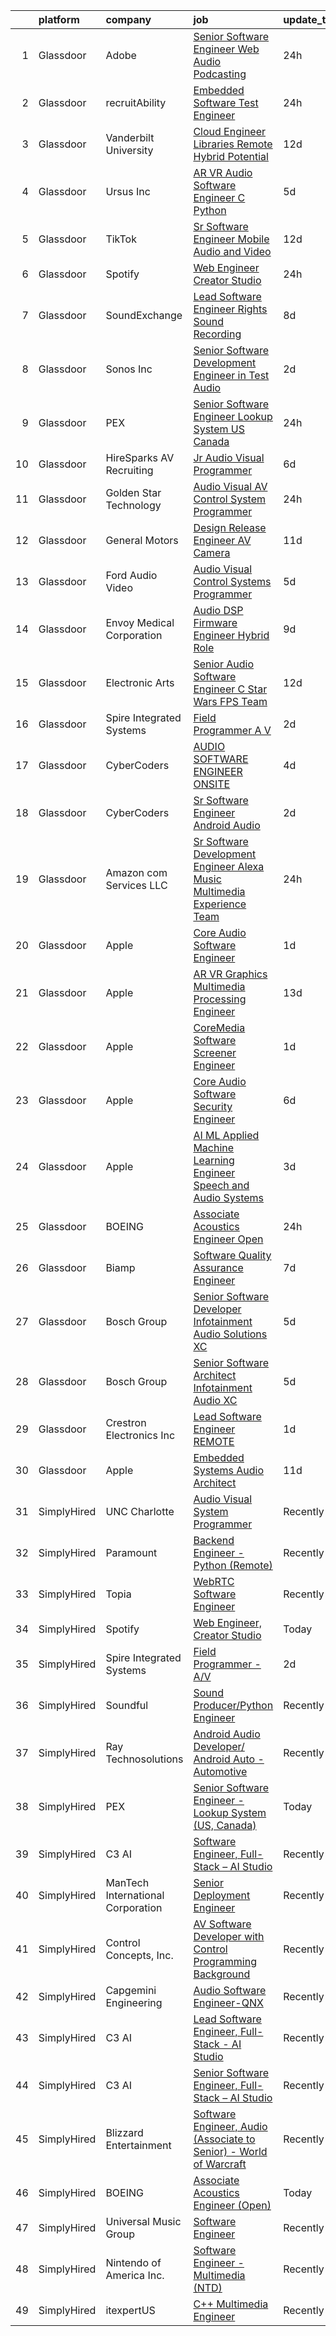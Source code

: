 

|    | platform    | company                           | job                                                                                                                                                                                                                                                                                                                                                                                                                                                                                                                                                                                                                                                                                                                                                                                                                                                                                                                                                                                                                                                                                                                                                                                                                                                                                                                                                                                                                                                                                               | update_time   | location            |
|---:|:------------|:----------------------------------|:--------------------------------------------------------------------------------------------------------------------------------------------------------------------------------------------------------------------------------------------------------------------------------------------------------------------------------------------------------------------------------------------------------------------------------------------------------------------------------------------------------------------------------------------------------------------------------------------------------------------------------------------------------------------------------------------------------------------------------------------------------------------------------------------------------------------------------------------------------------------------------------------------------------------------------------------------------------------------------------------------------------------------------------------------------------------------------------------------------------------------------------------------------------------------------------------------------------------------------------------------------------------------------------------------------------------------------------------------------------------------------------------------------------------------------------------------------------------------------------------------|:--------------|:--------------------|
|  1 | Glassdoor   | Adobe                             | [Senior Software Engineer  Web   Audio   Podcasting ](https://www.glassdoor.com/partner/jobListing.htm?pos=118&ao=1136043&s=58&guid=00000181fb7bbfc283d8e52520cc1aa7&src=GD_JOB_AD&t=SR&vt=w&cs=1_d5af0756&cb=1657781600770&jobListingId=1008002518254&jrtk=3-0-1g7tnng64khra801-1g7tnng6ki15m800-64add86b6b132821-)                                                                                                                                                                                                                                                                                                                                                                                                                                                                                                                                                                                                                                                                                                                                                                                                                                                                                                                                                                                                                                                                                                                                                                              | 24h           | New York, NY        |
|  2 | Glassdoor   | recruitAbility                    | [Embedded Software Test Engineer](https://www.glassdoor.com/partner/jobListing.htm?pos=110&ao=1110586&s=58&guid=00000181fb7bbfc283d8e52520cc1aa7&src=GD_JOB_AD&t=SR&vt=w&ea=1&cs=1_407f436f&cb=1657781600768&jobListingId=1008003116419&cpc=0FE1F5EA2BC84A01&jrtk=3-0-1g7tnng64khra801-1g7tnng6ki15m800-14ee1085f0ddd77c--6NYlbfkN0CGG9KWCDlpnNsyBDyIiP_Q0811kl3MMa1wmNp0I1WtkTaTZU1gJWaiKEGe9oYuZ3DHn8XTUqrU6PjClY0KvtMUqA80y_WMLTe7ZnanjtNK0bEw3SGtCO1O1LCWK6c0wNjzUvOERm-5kJe6aoNMpkHGPvLMIIz7_rd0O-OMhoitjeJxwIV1ii1KXQqgfAn9YMMzM-A8JNfNbXdNAwW59u8lPpT4UYxP6jy9qtW2hTmfAcO9Kl1iYgQ5HXUnm_LnzsPh3TyEK2ZHBuWUs-aLyUaM1XOZN_2U7dgMhrk8jiObVL9OByOMg83vJy9fjUE8AL_YUDzUh4oVPzIGloQ68qG61vM_h6vghlkGpWTsIax9FeeQhQH-FBl5Gy4Bjh6t2ALsF6QjhWIlHhl2G1tSFu4YBbwUP0IkPG5zKcH4fR2zDQWQsBdZ6D6XLAhCWwzxoScBpb4Jm-srB88GGc6frfwwTuvuP6JWVK3HX1CP9pNzHJBAUMwFnPX6pwA4U3lC7mwY6U1_QafHruomw2uBTELW)                                                                                                                                                                                                                                                                                                                                                                                                                                                                                                                                                                                                        | 24h           | Anaheim, CA         |
|  3 | Glassdoor   | Vanderbilt University             | [Cloud Engineer  Libraries  Remote Hybrid Potential ](https://www.glassdoor.com/partner/jobListing.htm?pos=127&ao=1136043&s=58&guid=00000181fb7bbfc283d8e52520cc1aa7&src=GD_JOB_AD&t=SR&vt=w&cs=1_bd90b68c&cb=1657781600771&jobListingId=1007977526688&jrtk=3-0-1g7tnng64khra801-1g7tnng6ki15m800-c3977357fc7c0025-)                                                                                                                                                                                                                                                                                                                                                                                                                                                                                                                                                                                                                                                                                                                                                                                                                                                                                                                                                                                                                                                                                                                                                                              | 12d           | Nashville, TN       |
|  4 | Glassdoor   | Ursus  Inc                        | [AR VR Audio Software Engineer   C   Python](https://www.glassdoor.com/partner/jobListing.htm?pos=109&ao=1110586&s=58&guid=00000181fb7bbfc283d8e52520cc1aa7&src=GD_JOB_AD&t=SR&vt=w&ea=1&cs=1_0020b223&cb=1657781600768&jobListingId=1007993377891&cpc=59DEFF8D475298C3&jrtk=3-0-1g7tnng64khra801-1g7tnng6ki15m800-aa3ce2fb02d8ce81--6NYlbfkN0CT8vBT9H5mqECx2dfLV_FONLPDKpIRssxVwtj05Tmm4rA5I0VNOPdM1oYsK66ov5oIrm6uNt0XDvpl2KYEwQICSaD5MLEKBZUJ16SpRSONk4KxDzLgWuNHc-mKZGUkO1IWuKva4frPteSuou09hRerYEP3Zpi81Lc8E9fKSHP7VIDxORxefithbZH9PCMwkDukGkVZREcWMM9hVPJ9fODmdt4RfzPiA7lnwPGjRh2I_k9VvPcZ9j8QIULubvdA6fo_5Nl_hcuOiz1TaPpLI9OQl0YoX_Ue4t-U8z3hCVWY2NboO7bSiJ273qSPoPBwZUJmjPPUGWEHR0nT0T575uWdTPPA7ZjrbbSxGbqVGjyCk1UhyvZhBi-l_V56YZSPh1fZG45zXJbY7DgqN2M7wRciRJWpi53Ck_8btodY9ZcvlXGH7Q_OCQQBwJhZBfpPhnSXGF9VLTinmqh36fa3vohhcIbOlHJ1HtC364nfLuUwnkwiAJpcnTq0kHlcYDEd-6zdHes11QodTX46n6M6F1d-lAQU3HkyDBR_HyGiAfyXUA5SgxojC0PFgOPDsNFuRp2E-8wUBvAz4zJ2W0_nJ_dUk1NmeUqv65ZD01Ybj5J61u6x4E2841t1fSkyN5vTG1UNI0an8Q8XksqgmAsxGKZL17ucTpKZILy-Jz9OONGtJgYQ_wQRQbE2AkVIKpVY1Xhple2SsUVg7-BeWA_VYWnd_ko6BMtdDuMF75WybEa_Ewec52DjKfS9M9YFH6XB9Ntw8EwSR7984At3zy9T1sPYJsdwKNf1r-P4M0ovM9z-TRivDzkGKhXgcK8XYjThK0-zUaVe70Fll0Y2_wdQ1VJhPBdFsn_SsDMrgnGiUxN4ykUXAtoy8gaD9YcnLAFpHarRvu3vFwJTesnijyRts0u4jMA7xzxZG8MNCyG4ZexLjM93CNDOsf-SgkhvBUu9xunotY4TH5Byi55XWE7uV4JdN_5RepZs5tPkNEQmNyGRrqUlx9eQH1lrJzR-_6lvUVY%3D)                                                                               | 5d            | Redmond, WA         |
|  5 | Glassdoor   | TikTok                            | [Sr  Software Engineer  Mobile Audio and Video](https://www.glassdoor.com/partner/jobListing.htm?pos=128&ao=1136043&s=58&guid=00000181fb7bbfc283d8e52520cc1aa7&src=GD_JOB_AD&t=SR&vt=w&cs=1_cac55eb9&cb=1657781600771&jobListingId=1007977692020&jrtk=3-0-1g7tnng64khra801-1g7tnng6ki15m800-fb4d70513ed015d7-)                                                                                                                                                                                                                                                                                                                                                                                                                                                                                                                                                                                                                                                                                                                                                                                                                                                                                                                                                                                                                                                                                                                                                                                    | 12d           | Seattle, WA         |
|  6 | Glassdoor   | Spotify                           | [Web Engineer  Creator Studio](https://www.glassdoor.com/partner/jobListing.htm?pos=114&ao=1136043&s=58&guid=00000181fb7bbfc283d8e52520cc1aa7&src=GD_JOB_AD&t=SR&vt=w&cs=1_cc816509&cb=1657781600769&jobListingId=1008002987074&jrtk=3-0-1g7tnng64khra801-1g7tnng6ki15m800-6cffd5f5bc12eadf-)                                                                                                                                                                                                                                                                                                                                                                                                                                                                                                                                                                                                                                                                                                                                                                                                                                                                                                                                                                                                                                                                                                                                                                                                     | 24h           | New York, NY        |
|  7 | Glassdoor   | SoundExchange                     | [Lead Software Engineer  Rights Sound Recording ](https://www.glassdoor.com/partner/jobListing.htm?pos=123&ao=1136043&s=58&guid=00000181fb7bbfc283d8e52520cc1aa7&src=GD_JOB_AD&t=SR&vt=w&ea=1&cs=1_1fb5f7a7&cb=1657781600771&jobListingId=1007985084763&jrtk=3-0-1g7tnng64khra801-1g7tnng6ki15m800-7962e222d9be0501-)                                                                                                                                                                                                                                                                                                                                                                                                                                                                                                                                                                                                                                                                                                                                                                                                                                                                                                                                                                                                                                                                                                                                                                             | 8d            | Remote              |
|  8 | Glassdoor   | Sonos  Inc                        | [Senior Software Development Engineer in Test  Audio](https://www.glassdoor.com/partner/jobListing.htm?pos=129&ao=1136043&s=58&guid=00000181fb7bbfc283d8e52520cc1aa7&src=GD_JOB_AD&t=SR&vt=w&cs=1_defa2624&cb=1657781600771&jobListingId=1007998832395&jrtk=3-0-1g7tnng64khra801-1g7tnng6ki15m800-caf06fc64295be09-)                                                                                                                                                                                                                                                                                                                                                                                                                                                                                                                                                                                                                                                                                                                                                                                                                                                                                                                                                                                                                                                                                                                                                                              | 2d            | Boston, MA          |
|  9 | Glassdoor   | PEX                               | [Senior Software Engineer   Lookup System  US  Canada ](https://www.glassdoor.com/partner/jobListing.htm?pos=116&ao=1136043&s=58&guid=00000181fb7bbfc283d8e52520cc1aa7&src=GD_JOB_AD&t=SR&vt=w&cs=1_25962d43&cb=1657781600770&jobListingId=1008002579764&jrtk=3-0-1g7tnng64khra801-1g7tnng6ki15m800-c509ac628109f22c-)                                                                                                                                                                                                                                                                                                                                                                                                                                                                                                                                                                                                                                                                                                                                                                                                                                                                                                                                                                                                                                                                                                                                                                            | 24h           | Remote              |
| 10 | Glassdoor   | HireSparks AV Recruiting          | [Jr  Audio Visual Programmer](https://www.glassdoor.com/partner/jobListing.htm?pos=108&ao=1110586&s=58&guid=00000181fb7bbfc283d8e52520cc1aa7&src=GD_JOB_AD&t=SR&vt=w&ea=1&cs=1_f4b95288&cb=1657781600768&jobListingId=1007990589401&cpc=6BF42D0955AE9A34&jrtk=3-0-1g7tnng64khra801-1g7tnng6ki15m800-3645d3de07ee691e--6NYlbfkN0CgISsLKYw0qJRFWluNVVgIYeD3xM8qesrjCvAKwjwwKRSQqxAUlElEhVVO1a0J4Unh9MYd1JqPkQC11VzVzI6yg52sATyjgpvMUk0BUitp0u6dvzaBntZv5uGPwrmlY2rICOfOV3e1M7oxBnFa0aB2XTgOd7Gr7MyaAELUGl7tizV7Ga54Kq26hB4Sqs75kd92y1xzff3WRy3Lz2AsCQ1AbUbMSPykS1fEpZLyxqj_s_LsHiLoHOpLYvR-w3I0Y35vU0AYU-CmmuOro3M06LxbsUyLr3yTXQc3Bgbp7wrIp07s81wFaWvQAFg5jUd_pLGwrUjdNptkWU33aKAWIEJqSLdeJ6tMAajgLNLzWeLBUtgJy6CQThOQJORKZpWhnnPKJYYu2Xpgq-MPnndpBMYVmi6u4JtjNpw2TMw1TJ38w3UdSB2zwNSVUsCJQ9ZDk41C2Hs1JojnSkepNX-0emzO_9i8CTtEHSlI5FF7Dg_ewgltwcVdEAu3smThE0x5ycityK-X4Qq2xEzZfBf4_SFo)                                                                                                                                                                                                                                                                                                                                                                                                                                                                                                                                                                                                            | 6d            | Richmond, VA        |
| 11 | Glassdoor   | Golden Star Technology            | [Audio Visual  AV  Control System Programmer](https://www.glassdoor.com/partner/jobListing.htm?pos=122&ao=1136043&s=58&guid=00000181fb7bbfc283d8e52520cc1aa7&src=GD_JOB_AD&t=SR&vt=w&ea=1&cs=1_2c1dd47b&cb=1657781600771&jobListingId=1008004154703&jrtk=3-0-1g7tnng64khra801-1g7tnng6ki15m800-6d71172a998e3432-)                                                                                                                                                                                                                                                                                                                                                                                                                                                                                                                                                                                                                                                                                                                                                                                                                                                                                                                                                                                                                                                                                                                                                                                 | 24h           | Cerritos, CA        |
| 12 | Glassdoor   | General Motors                    | [Design Release Engineer   AV Camera](https://www.glassdoor.com/partner/jobListing.htm?pos=126&ao=1136043&s=58&guid=00000181fb7bbfc283d8e52520cc1aa7&src=GD_JOB_AD&t=SR&vt=w&cs=1_1fabed65&cb=1657781600771&jobListingId=1007979241599&jrtk=3-0-1g7tnng64khra801-1g7tnng6ki15m800-e91fb23f7f6e60ba-)                                                                                                                                                                                                                                                                                                                                                                                                                                                                                                                                                                                                                                                                                                                                                                                                                                                                                                                                                                                                                                                                                                                                                                                              | 11d           | Warren, MI          |
| 13 | Glassdoor   | Ford Audio Video                  | [Audio Visual Control Systems Programmer](https://www.glassdoor.com/partner/jobListing.htm?pos=103&ao=1110586&s=58&guid=00000181fb7bbfc283d8e52520cc1aa7&src=GD_JOB_AD&t=SR&vt=w&ea=1&cs=1_20783136&cb=1657781600767&jobListingId=1007993153452&cpc=CA5E2B5B7F82281C&jrtk=3-0-1g7tnng64khra801-1g7tnng6ki15m800-31a0b96f404ea3a8--6NYlbfkN0D5Qh5ztHRJazBopTDU4c15ovZ4yuEHLDrRszDAd4mXZfEM9UhCL-UOGfuzT-KuljIMzNWiz962YT0jKvgnHZOCiYBZdNqO8WSUs5XEwcK_sqEwWiTCKkADaVVXlb3DKJWhQh6Lu_ga6fE7Zvjhfg6Hx9-YqN2UnIi6VjCtnYB5WL3_tKkVJQFgrMmWI5hAQWFsM7NrhG4rW6HBpuqjJhieqPxU_KyJKkMgZv6uB7SSqQA51Fnius4Rz3k-cuLOn9KzSPSF1dnP6EW0tfTOIBnDQ87-YKjy7uq0b-BJt5CnwMLqqSwIPnl247u9LwawfP_kj5zv2eZf9ng9iKCxZm3FpK_38N4E5l6wr5fr-YgNlfyGCxEbq4QPX1nF-Ffq0lDbd-ep25B1C3-rZaunmMPXngmS-wg2V6sreB03FQKdsObOVUUFLnWVgUNDB48Lt6iDR0mlk0mZBk3NrLpxfvVcZo-W0kmp5iEU_8RGRUh5HKEwHI3Z0QEW6OPzzb9oIZKhIcRcu1TnpgTS4f0RXPq0RWVcxJQsWiY%3D)                                                                                                                                                                                                                                                                                                                                                                                                                                                                                                                                                                                  | 5d            | Dallas, TX          |
| 14 | Glassdoor   | Envoy Medical Corporation         | [Audio DSP Firmware Engineer  Hybrid Role ](https://www.glassdoor.com/partner/jobListing.htm?pos=101&ao=1110586&s=58&guid=00000181fb7bbfc283d8e52520cc1aa7&src=GD_JOB_AD&t=SR&vt=w&ea=1&cs=1_7e13037c&cb=1657781600767&jobListingId=1007982843269&cpc=D8FBC54B4F16B65F&jrtk=3-0-1g7tnng64khra801-1g7tnng6ki15m800-1a8667a6952a7d3f--6NYlbfkN0C2SVAOpOeIWQkPp9EeCSLxTLheLRty2uanDx8E9nXZ3vo_i2DCYlseHe8MlqP0GQrwO9cNewLpOxVPax3blNM7tR65ucCZ_LJY0bOTgnoi3fYnvrn6CGy52bnNlpOl79nDB8WILpGyF19NTpy5P6wBcBXV3KL3xsTIiZ_23L9qdJ9WrVTiU8K0LXcy-92zjF1_hQpjXv6afVZzIGAJT7qNiF7JYaczLU7tr3TowsIQw6K0mv0zcWEjUXrG5OJkP-_rROA9DrJd0ng9-NG51hE7O4BObUiXepHENLmknWGIr1y8QePGLkb-1NBqukQtxpy5uTXc3F8NK_0cOm9sUgoboVE4-nhetLPK7odDCtGxnuy-DhA9uYXBHLWbPNoRsezs4FhJp0gY3B1truGQ0df64pTbwrU1pUmV4rbzOpSuGlwjgFEmgEBxljW9jbr5MOXjTIJ_Bj-LeXeAzoa6dfFgSR4EQnMlHLti7OpY6JlWIuhX9teGx8kLGMZRpv0V_P9VC1MQ4RflSrHdrdMdJMG-Qg1D09kC3HM%3D)                                                                                                                                                                                                                                                                                                                                                                                                                                                                                                                                                                                | 9d            | Saint Paul, MN      |
| 15 | Glassdoor   | Electronic Arts                   | [Senior Audio Software Engineer   C    Star Wars FPS Team ](https://www.glassdoor.com/partner/jobListing.htm?pos=120&ao=1136043&s=58&guid=00000181fb7bbfc283d8e52520cc1aa7&src=GD_JOB_AD&t=SR&vt=w&cs=1_d91b0172&cb=1657781600771&jobListingId=1007977803487&jrtk=3-0-1g7tnng64khra801-1g7tnng6ki15m800-17edc09a89127899-)                                                                                                                                                                                                                                                                                                                                                                                                                                                                                                                                                                                                                                                                                                                                                                                                                                                                                                                                                                                                                                                                                                                                                                        | 12d           | Los Angeles, CA     |
| 16 | Glassdoor   | Spire Integrated Systems          | [Field Programmer   A V](https://www.glassdoor.com/partner/jobListing.htm?pos=104&ao=1110586&s=58&guid=00000181fb7bbfc283d8e52520cc1aa7&src=GD_JOB_AD&t=SR&vt=w&ea=1&cs=1_259b856f&cb=1657781600767&jobListingId=1007997639031&cpc=8AC01DCC8FF2DC38&jrtk=3-0-1g7tnng64khra801-1g7tnng6ki15m800-2397039f547f99e3--6NYlbfkN0CH4aig5Ztd-45FrZS1-WrZIx-owN4hI8D535o7deO_foMxi14zJY8Dl-iXBCi5-CM3w5g23qmJ-ktnjVnjuJBzx-cKeSf6eZw6woDE2hx1_Mnp2EQThVDPCgzoriW_Y-7NSX1ENEAuKAC6sQfhAm68rLxz6MK62uRJ3e5-n5roEiDcmNLtAaNDu1zfO-dBc7LUF3izQj9dVcLo6qhnb2KmYJVZHV8G6YyGZHde1HgqSn3jDCHL394kWEZLct7AH56JaXB3JdJMIWyJ9aM0TJxnPFudPj3PT5DJJhXq4PMZjVXAfs6SQDsIKGC4mEHX7bU3GHotR8R8asS5mjgww-MqylxKYscgOTJxt-98tff0MheR9N7LCeRsRRgyxMGcdYOSuosc3liBXnuXl3pdjZioD1jaKQZpQuiDpKR_-UivTOZYrVzbA3SDyI64Ff6BH1nzUIitBRaP9fukQ3IrSMsS--GasHZLZFRF43WoCXU3UammUoNf0qca92YvC2f0eoodY6CS_Mp3pQ%3D%3D)                                                                                                                                                                                                                                                                                                                                                                                                                                                                                                                                                                                                                     | 2d            | Troy, MI            |
| 17 | Glassdoor   | CyberCoders                       | [AUDIO SOFTWARE ENGINEER   ONSITE](https://www.glassdoor.com/partner/jobListing.htm?pos=112&ao=1110586&s=58&guid=00000181fb7bbfc283d8e52520cc1aa7&src=GD_JOB_AD&t=SR&vt=w&ea=1&cs=1_c4f0401f&cb=1657781600769&jobListingId=1007994357075&cpc=451933188B21919D&jrtk=3-0-1g7tnng64khra801-1g7tnng6ki15m800-d349d29470b0b9ea--6NYlbfkN0CpFJQzrgRR8WqXWK1qKKEqALWJw739KlKqr2H-MSI4eoBlI4EFrmor2FYZMP3muM12TYa1eX62s1as4sK1KBTxr7YSd4bzuOXXHol3SLNurbn9w4z2H36guxaaWjyQPw-5kLAZ4DZaNeXmMNIRg9PN3FTIKdq4p4FV0c0CK18YWeOoDxnbQhZ4yN7AFlOYL4T3XsmKliDlAMlBibgmirLzWkFCpSVBiLDXpQJ0DRThyWm-dqiBTS50t2pERTPv0ajQnL1s8U0OYd5ZJGVfMXc7-9ydojtXcqxijlnaNfZtep5AbyrVeDRW6X6dDnR0VbF33Kj3Is_EBYUH71cyGTZFDvM6jOHsseepUP7In7yezssvZu_GosL7Ub0OWBTufBD8w_bAgcDU5jGHasiwXlkLJQyN8eQfaVv4a9AHCsmzBdLLVi8JdtlxfXPdOYDbo1UIFTOopNpvoZkm3gDg0mG054b14gn7NFlu2oK1kru8NLm8ifTVGVsEUXc56uD3VeSNlN4D0B50gejxcsc1OSTSCjVTKQ-BbnJGc9oSdnvWRIM5jWToVhpkEZkLNSkrpNBtSOtXMf2DWad7oaoVx9rD4n0oMtDt_Vj4SSA5VgU9jqAqK5IaKxVMt-1DnlYGC-OzV1HT6Yk0aDroWWkZx1vRMBrW7c-RuuFj-y6cBcTeBVoL47pGTs2d8eh1a0qa4yC1z22kDR8tC4AuKjpbFLLIjZg9LB7bV6himbZ3mhwVMXMuJP-fgztcdsso6Hxjw1Ivkg9d7nAR0Px47caLWagt7KBS9YTtSFskQsGprUkYhQxoYCyolxXD5z8udc55-SNlscBsn8h0ktt-5KHHAJCE8x_WVcFr0AA_fhoJ-pV5XXsHjzBaoxF7EVX8EZ4ZjS-p_xu34k9H9qZskURqgTDX0pMTpvxifq3EO8IvwGnExOfRwe5GfZdNH5Jxmq7ZK5C-G8hzYME4LIPswH8Rc_YuQmPmC55Y3O7OgECRIOrphg%3D%3D)                                                                                                           | 4d            | San Jose, CA        |
| 18 | Glassdoor   | CyberCoders                       | [Sr  Software Engineer   Android Audio](https://www.glassdoor.com/partner/jobListing.htm?pos=113&ao=1110586&s=58&guid=00000181fb7bbfc283d8e52520cc1aa7&src=GD_JOB_AD&t=SR&vt=w&ea=1&cs=1_e9d63784&cb=1657781600770&jobListingId=1007997833799&cpc=AC285F3A3ECA6BB0&jrtk=3-0-1g7tnng64khra801-1g7tnng6ki15m800-49675f4415adae16--6NYlbfkN0CpFJQzrgRR8WqXWK1qKKEqALWJw739KlKqr2H-MSI4eoBlI4EFrmor2FYZMP3muM3cVikKu2JHMIMHKH7OgsnobnFArsWob7FbP5p1dVI68KPdJDbuXPpjnTQjCriaqzd-851NEQ79SLd5dKuTeSn7kOpSuJM2odUQ_RL9ocUw034ZM1Gv5euEmVmh9kgPJGKwed8EcnPltuydR1WwuP8UK4p6ohlA6xwGjhu3RWbfE-sZiDx-5PedusS0otUZCJVsvoFg5RAJNuh9DKZFXxPiSAxbsInXIo_6mGi_lBNw1dj2hKl1Pe1huuogUtkTWshz-VWmiItHqpylH3WwCT9QXdF50L5QLLI9JDdFlSIBUBJy94Au3j7sENEhwI5PeeyvZTNEn_1CEG9COc0I_eUrTBzdMKRai98jr3RUrbpEWtXshHQLY7bn0N4k9U-vfcS8Iil2M-Wh1S6g5nJZiv6_CvV6LHfMahterAfxiH43WIvzpP9e3iebxBFdur8QXxTy6sMNBbMU28sMnlWQZd1RoLShEAB2u6012ejK2XMi3yPg4G1EHoyUvAfjCN-n1zhKUEgSonZKJOfHuL7wkYP4JGUEzukOzbiI6t5Jw6boZSdErgI1kM6tDWGX_PmgeWl51EAsJ5464v3e-E8fsmb3K7hH0tWkfBDtoZRGepNMIXpYM9ikDRNGCBhlA-oGEvoONzd8Zr8A0djOpmvJKsgxxvAoI_WuBh02dC8Y7xm-fcS_eJgjBvBsA8UMHh_ZECI2AZpRNWwftAaiBgTp9v60VHpr7S_vxt0KAbu27oAdlEkz5Y2MRk78-x6w7Nvs6XYDt8ERsew5GtetdLnWId1T2bjlkNGzvn399KmF7T8It3Q5C0oYy40Ud9fJBgaLpUTIAKtRsXcombBbqjlCXd5UcUOQiBpXUulVeXN2zcUQhtHIT_UfKru8sAnMWYpX6_bkFVEh9Mjyt93JHPACNpQ1eL8gRMf1Boo%3D)                                                                                                                    | 2d            | Encinitas, CA       |
| 19 | Glassdoor   | Amazon com Services LLC           | [Sr  Software Development Engineer  Alexa Music Multimedia Experience Team](https://www.glassdoor.com/partner/jobListing.htm?pos=121&ao=1136043&s=58&guid=00000181fb7bbfc283d8e52520cc1aa7&src=GD_JOB_AD&t=SR&vt=w&cs=1_e4daa6fe&cb=1657781600771&jobListingId=1008001957051&jrtk=3-0-1g7tnng64khra801-1g7tnng6ki15m800-a5865f222abe1876-)                                                                                                                                                                                                                                                                                                                                                                                                                                                                                                                                                                                                                                                                                                                                                                                                                                                                                                                                                                                                                                                                                                                                                        | 24h           | Seattle, WA         |
| 20 | Glassdoor   | Apple                             | [Core Audio Software Engineer](https://www.glassdoor.com/partner/jobListing.htm?pos=115&ao=1136043&s=58&guid=00000181fb7bbfc283d8e52520cc1aa7&src=GD_JOB_AD&t=SR&vt=w&cs=1_7f5946b1&cb=1657781600770&jobListingId=1008001678964&jrtk=3-0-1g7tnng64khra801-1g7tnng6ki15m800-fec588ef0f4fa1db-)                                                                                                                                                                                                                                                                                                                                                                                                                                                                                                                                                                                                                                                                                                                                                                                                                                                                                                                                                                                                                                                                                                                                                                                                     | 1d            | Cupertino, CA       |
| 21 | Glassdoor   | Apple                             | [AR VR Graphics Multimedia Processing Engineer](https://www.glassdoor.com/partner/jobListing.htm?pos=125&ao=1136043&s=58&guid=00000181fb7bbfc283d8e52520cc1aa7&src=GD_JOB_AD&t=SR&vt=w&cs=1_d771487d&cb=1657781600771&jobListingId=1007972838503&jrtk=3-0-1g7tnng64khra801-1g7tnng6ki15m800-3ead308b0dd30dff-)                                                                                                                                                                                                                                                                                                                                                                                                                                                                                                                                                                                                                                                                                                                                                                                                                                                                                                                                                                                                                                                                                                                                                                                    | 13d           | Cupertino, CA       |
| 22 | Glassdoor   | Apple                             | [CoreMedia Software Screener Engineer](https://www.glassdoor.com/partner/jobListing.htm?pos=107&ao=1110586&s=58&guid=00000181fb7bbfc283d8e52520cc1aa7&src=GD_JOB_AD&t=SR&vt=w&cs=1_336cda04&cb=1657781600768&jobListingId=1007999357343&cpc=C4A69CCDBB3B9599&jrtk=3-0-1g7tnng64khra801-1g7tnng6ki15m800-5ddbcdca97016e72--6NYlbfkN0BvKrLyj5gPmtZO9T8euul8TCxuuKNOtzRJOomxnwSEodTz2Bc-sPZlC5mDe-NOaJhDQ-SEHj4phCWpnge87OdxHJsUwnV4M_Mzuc-_RxBIqHo5rEMffnWwsI-zYPZkWbilNmgzkdituaokI-xGuCJtAZB3NAwhLjEWys223VSyLN8CA9hwqLzjHUNBTkV3lRLMGutHygTWgi9F0jAlRg-PQXD4vLewpZOmInNzz7U-IaRB0npPG6FBqEx_a24iddN7Aq3eo6zGT_U2aEqTTOOkv9q8A4BAuhZABeKDSQXSIHpGShyXP53q0WU0U4edIsQ8DrmZd4eDjETXsoorh8EjdN96gCHSrCbqlXMX_CwjXgJt6bGgcoj_xc0P4bLD3hQFwIFhiXqRnIddvVenRMgBZ8oAOIOboc0vkrWcNO6rmkSKfYwtkHbLbuuDLQI5Z7tReBB4MeBEJka2iRw0HthqykSBm3jP5RMuADrOzl2rgergfuW_kn04QUK7UD4KGjF5mWyI7u5c4nk_rqPilHunq5L9i2aSUnq_yCTVizfKoUxta65HUyPlWKx6p0PAS5GcCJWbdVF1vNEhKpmjk6em_lJm2ZC3_3QIx-4iRjNV5Rtu4sx7onWuK6kHlGCCLBObgDZ9Xd-pA_q_tj8v88F2PHgWG1qc0TblPRa35uRyGexj4vcnG-EmGHAoGFPRsU8Dq29rKxRoaZtVvoc4ZcMzFjeRUmef374eceLVJxBBgb7Dgycp9IxcOkMG4t4Hsk8pPn4azKcxst6hAaYdS3omDrBaphr7RbpIZYsnRu5Vuo7FqFVp1bx4-mWKFCNqPmaF91mcV8W6dhVTk7H9YR2lNigqhfo10dW7l9LMhh9qYoEfG99F55zqQyb2VkaArUDuL0-uzcYmuNWVEEhjRUlCO5-zmH4PhjoYKJkqS1gXkPmhmeh2YPa10-u2KLHFSt7z79rtz2Hx0eagAnaf2g6YB90kj4sB_d4%3D)                                                                                                                          | 1d            | San Diego, CA       |
| 23 | Glassdoor   | Apple                             | [Core Audio Software Security Engineer](https://www.glassdoor.com/partner/jobListing.htm?pos=117&ao=1136043&s=58&guid=00000181fb7bbfc283d8e52520cc1aa7&src=GD_JOB_AD&t=SR&vt=w&cs=1_ec780ec5&cb=1657781600770&jobListingId=1007991720693&jrtk=3-0-1g7tnng64khra801-1g7tnng6ki15m800-6678b6db18921c11-)                                                                                                                                                                                                                                                                                                                                                                                                                                                                                                                                                                                                                                                                                                                                                                                                                                                                                                                                                                                                                                                                                                                                                                                            | 6d            | Cupertino, CA       |
| 24 | Glassdoor   | Apple                             | [AI ML   Applied Machine Learning Engineer  Speech and Audio Systems](https://www.glassdoor.com/partner/jobListing.htm?pos=119&ao=1136043&s=58&guid=00000181fb7bbfc283d8e52520cc1aa7&src=GD_JOB_AD&t=SR&vt=w&cs=1_659872eb&cb=1657781600770&jobListingId=1007996386680&jrtk=3-0-1g7tnng64khra801-1g7tnng6ki15m800-24c1d9da24f75876-)                                                                                                                                                                                                                                                                                                                                                                                                                                                                                                                                                                                                                                                                                                                                                                                                                                                                                                                                                                                                                                                                                                                                                              | 3d            | Seattle, WA         |
| 25 | Glassdoor   | BOEING                            | [Associate Acoustics Engineer  Open ](https://www.glassdoor.com/partner/jobListing.htm?pos=102&ao=1110586&s=58&guid=00000181fb7bbfc283d8e52520cc1aa7&src=GD_JOB_AD&t=SR&vt=w&cs=1_25ba3d3d&cb=1657781600766&jobListingId=1008002763919&cpc=9C938E8DE9AD6C02&jrtk=3-0-1g7tnng64khra801-1g7tnng6ki15m800-0b6cde6396adbf6a--6NYlbfkN0BddK4H-tsabPiX3BvkwhvbvP4OkLNzlRX6egXJy9Hb11ERhvpR4KXHOGIJSt-F4ElobLRxvrpWdVkei75cZVo4ExxeIC_RiWFczFfsnRqdZhJqNP09Ixf20CC-RAvLV2hu4l4GDa5NATUyToB2gxJ9UFneOQ_Az4sYvKjXAw1JFWm79khAXl6Ofe0lhLqgTf2IvSNS4LXnkx6tNecyT5xRbMYHLIfyXAVkqosV2hPrDyYxE38eRoQJT-FgfekQz59H96SVQoai19BL4-o5VihD1msJE2QC2EXllVd47Cj8eJSi5DpPvoi5qXm4L89J9uF41ahDn0yQgkLPWjqoU_Ft5POED45IFlK08INafJAr0SWh5eoLwagG0Q3vdz5yjgBqNECv0KNXhDZFRpte_4hxMd1zoCqrAV5gOa8sMXJ_2AN-G-8uYMqXc8LDZp1IkSQ%3D)                                                                                                                                                                                                                                                                                                                                                                                                                                                                                                                                                                                                                                                                                           | 24h           | Everett, WA         |
| 26 | Glassdoor   | Biamp                             | [Software Quality Assurance Engineer](https://www.glassdoor.com/partner/jobListing.htm?pos=130&ao=1136043&s=58&guid=00000181fb7bbfc283d8e52520cc1aa7&src=GD_JOB_AD&t=SR&vt=w&ea=1&cs=1_2a3b5448&cb=1657781600771&jobListingId=1007988994624&jrtk=3-0-1g7tnng64khra801-1g7tnng6ki15m800-c47b8132f48a1980-)                                                                                                                                                                                                                                                                                                                                                                                                                                                                                                                                                                                                                                                                                                                                                                                                                                                                                                                                                                                                                                                                                                                                                                                         | 7d            | Beaverton, OR       |
| 27 | Glassdoor   | Bosch Group                       | [Senior Software Developer   Infotainment Audio Solutions   XC](https://www.glassdoor.com/partner/jobListing.htm?pos=105&ao=1110586&s=58&guid=00000181fb7bbfc283d8e52520cc1aa7&src=GD_JOB_AD&t=SR&vt=w&cs=1_45142436&cb=1657781600767&jobListingId=1007993990704&cpc=59DF70BB7E75A6DF&jrtk=3-0-1g7tnng64khra801-1g7tnng6ki15m800-6eec653d885916c4--6NYlbfkN0C6GWNaujYxALY5cE2_tEHrxFJ_nxpjx3wh1ke1yD6QSF_gWAnu0BYVTdBq5zeqwu_8DmFWRnjnvDIEDGS0WjMiMi6mXIHoT3HjdeH-Hm_Jz9PALOceNcen5_sCXMux_GnmU19dUnzSt9cGF7CldGIpKR8a8RgWgSWnDAktV5lRbjbleWlnCcnU3zp1wiM0qX8ExATMnluHlO-v8wGOfQEsiR7RHHorIrU3scKTn4DjvwEp50yC0c4TKFYUJcydhfhaFvCN5mCT7zIo3LUivtN76yOa7-z8emYB4K9_JWcRRZyuCygnIQWhGbqcyCq_ZThRnBDtu-KBupNTLNGiLa3os50pOvXPrNRHIfnlTIdbySduYYC6TaQ0h-fRW-VGwnoPOIuRbsBSO9Jky1PJiJQUwdB8oNqOCuae6WOG4rwOd9l6bIGvx6W0vFcf3SF1DH7b_D2KOuN6BJZm6DSXV7NOA3a8O2Pv2vRdQS7KDNqcjLeZJUZEErdO-I5T4hrH5RhQZK8Yfn473LrQ2W1Woy92Nldy2qOcEpe1vzAX55A5yzelVokJ9FqvSfqcTpD4GP10SR_PMiGBsiMtntm9Sp-Ot3fzu9X_oyPLGsmHAXQv1yLfusRIMD6E_TJ-lp7OzbSoQIWButT8MkPuDHGhEhCVHQbQy0qYAYtiwXq-NuIdVxYyPUkzg6wSMx2CwQk7EGHgegqVnT3oHNo1z2LgqjJVVCveF43BMIokBBB7eoxBncTzZfnIegn_AFP-tF12key3gIBl411D9N2F_3ZatzpML51TrvOzm83lCysvHFHKnCXxU-RvAEJ_WFxR2vxhCauFosQYIOcQfCkD_lPfApvLPBLvRrzxclal78S1um_YbTXu_FsAPiGSMzMTsuJEeG7lMVpOk4iy7AfbBtXInAJzAHp-hfl7_GUOmZ2GR4RJr5pCimG5MLLpBLGZybhf5yIpqMPYcjzBx14oGQlFxlBu9i18GQcgflVf92EJDdBmiaT5dx1Q-Kx2eERMqg9-d2x2jzK4ukzabU767hURSibxELvdClMJ_Ujz8aLM9puXJ23LyL1o5iG5A0Mg1d7wMO0%3D) | 5d            | Plymouth, MI        |
| 28 | Glassdoor   | Bosch Group                       | [Senior Software Architect   Infotainment Audio   XC](https://www.glassdoor.com/partner/jobListing.htm?pos=106&ao=1110586&s=58&guid=00000181fb7bbfc283d8e52520cc1aa7&src=GD_JOB_AD&t=SR&vt=w&cs=1_03f2c20d&cb=1657781600767&jobListingId=1007993990765&cpc=DFCAFF9DFE7B86C3&jrtk=3-0-1g7tnng64khra801-1g7tnng6ki15m800-97c4a49673345f65--6NYlbfkN0C6GWNaujYxALY5cE2_tEHrxFJ_nxpjx3wh1ke1yD6QSF_gWAnu0BYVTdBq5zeqwu_8DmFWRnjnvDhdNu-cJxR5N4E-bjSweJk9l9eYPftDHB3hXsAqXT5jCLzUQFc5uuBbTNam9R7FrKuErp9LNIP5p5pBorowlr8Y7Tr0ILl5Q39Xqd6gCnAdWEiLmNymbqHPiNGJL9VpIALIidE1XSROCVaBNhY6ugEyAGiNSYE8s2hJ1t8l1LMIzJc-sbY3SsEJ19m-1aZhVPT6V0K9dHoXbWlJq-b3t_esBaaQVF7MasXbQPb9aIhO55_4gyOQkOYVfOz-eJtdbrsV88MuSgka4Xs9f7RWPqmnyKZH-JGRG8igfliL3Wi-Bao6JA7ZKhw8fROuD5t7b_P6JD3jQrv2zg-_ql3wWzQAOFsBMAn9ZBRJ8rptSKaMTwerIP_7fc3Ts2faoRYHcRMKegz928MF1gT_9VoZWb3PtLgBcZdgZWxnsQ83LARlGhqLj9-7lzx-kcVPVZF_r3UpvjrUl1m4-4ay0wntMdMAEMl6i75YwgpdM12wzQM0DTVT33YDrg394elpbM3ov5I2w6xaF9HLKB9Ytjo_zzMiHiJXbwD_ZjRYiFA9vpTm6GprnB5HIvWLhVmU_crSv61Wa00J-UHjGnKNlc33M4xS62hUdfa9coiYtf9-mzY-X5Uk5vGjQPayGXsmZ3auH3PGg84-ZDaVxFt2hO0_wnkhwxBGpjiGL1uCexWEhLWLh5FzbHz4ToYkwGcM09nJUU1j5UWf2gbq_kbx8hcN0XxhcsnLLtpVNktfZbH2xosQemGrOs-YATep-jOmb6BBO4-GBl6DRIiHu8L3WAdSlVz8KWchzWi9_-wVzRPw8EClW7LotY2753r70y1mhP1F9HbtJggzYaoilKIG8O9XPqCwyAXxSPsgq2mHse4g-H5YSNEutnPEDdeH-3QObM0wEWAXhS9J8016zbHSgfaURNSKpKezSEVK44UJ3um7kuaRkIn3wgoXlEWZ_91UeF2HonG7wXUpVi7Gnq9Ji0-3H_Gyztsuqo1TMmW_S8BzWnDYh7Ak8p2OZic%3D)           | 5d            | Plymouth, MI        |
| 29 | Glassdoor   | Crestron Electronics Inc          | [Lead Software Engineer   REMOTE](https://www.glassdoor.com/partner/jobListing.htm?pos=124&ao=1136043&s=58&guid=00000181fb7bbfc283d8e52520cc1aa7&src=GD_JOB_AD&t=SR&vt=w&cs=1_ad386ae7&cb=1657781600771&jobListingId=1007999518945&jrtk=3-0-1g7tnng64khra801-1g7tnng6ki15m800-75ff310768c59b25-)                                                                                                                                                                                                                                                                                                                                                                                                                                                                                                                                                                                                                                                                                                                                                                                                                                                                                                                                                                                                                                                                                                                                                                                                  | 1d            | Rockleigh, NJ       |
| 30 | Glassdoor   | Apple                             | [Embedded Systems Audio Architect](https://www.glassdoor.com/partner/jobListing.htm?pos=111&ao=1110586&s=58&guid=00000181fb7bbfc283d8e52520cc1aa7&src=GD_JOB_AD&t=SR&vt=w&cs=1_354410e7&cb=1657781600769&jobListingId=1007979187769&cpc=AC285F3A3ECA6BB0&jrtk=3-0-1g7tnng64khra801-1g7tnng6ki15m800-ce2327862a81b1a2--6NYlbfkN0BvKrLyj5gPmtZO9T8euul8TCxuuKNOtzRJOomxnwSEodTz2Bc-sPZlO_uSwsktAegCjBFkktJ1XsZ0gtvmI_BGcaZnHufLVPIZfVsfuI-lXO08vqSdoBimat9I2D7b5PlrZZ-UUP0tejEMVrF9J2aItixeIhlnGAEnp2zvrRJ_Vb0ac_xHZ0PdjboHLdTzjVfIrDl1lLkejK54AEPpp5Km5dfO3_tbcPL3a9307SJTojTxP9i17tztV62zquVpviClEQqou7Vi2ZARYUZCOSjrNLGIHKJQGGdNnHTBTlslleGw4-MNcn2pSRi3HzpJiAQ7k2OXp2O-uN9AEyVviTnkOrPLlRY6VZ6XKeu2N2KQwwCmxSZCHbgYenqlBht6QxgGOgnOgWs18FFP5h4E_peJQG0M2MYaIG2Zs5Q6SXnZwzzmL90Vi58SUC2CLatBu7dZFYVlA0AhtBgvmm9TvqydtTwVhVucqItAFyY2eLpV0lagl4Hu5zWskTVHdZ4navKY8biuF9RnLG0lmGaYRvGlwllOzlzFoDLrrls8ODYb6ivRojEZfD4slJza_ESx-Q9CM37ukU6iji_RYU_fbLk_YWMlZkW-OeZogYVytp-AyeCp3kG3qBl3hy3oBRz29aVHf40el9gMkQ1cis3_13zrtERWOPeNHnvD9AA0-n7lmwBRxlxBDX1CiNjWDq3N8vIMJ-JO05gSE0IqaoRX52jVZ2zR-eSIe-T0LqHpw2GfR4oJZvDfqn0lUVJJD5P5-CWYqrOLo4-Jh_dRD8wS-pvhnw6Ez-QCe7ZFfaqqrFfjTLn3csuUbJ0Tl_c5NPkSf527DV28vqe8k7cE_agl721k3NLzE3X4YBixZ9WjyHJBzSvYa2x_N_xWTMvaHLN7uAhDohZtYG0TrsRu2qK0F6XadwAUsODou--y14g5qQJjx6L5nOIHAJgUXRBRUKbOpWv8ZIkT-zniasZg_N-7f0QE)                                                                                                                                            | 11d           | Cupertino, CA       |
| 31 | SimplyHired | UNC Charlotte                     | [Audio Visual System Programmer](https://www.simplyhired.com/job/Upj78yis07GlSqxtHl2Swa1rk5I9aJESGfo3x3Xbyu0DsquRYZkvQw?q=sound+developer)                                                                                                                                                                                                                                                                                                                                                                                                                                                                                                                                                                                                                                                                                                                                                                                                                                                                                                                                                                                                                                                                                                                                                                                                                                                                                                                                                        | Recently      | Charlotte, NC       |
| 32 | SimplyHired | Paramount                         | [Backend Engineer - Python (Remote)](https://www.simplyhired.com/job/uVo16lncaaYvqQ3hQyz6mZUCMXjbhfsJwpuMVTHwx13p-hQewFy35g?q=sound+developer)                                                                                                                                                                                                                                                                                                                                                                                                                                                                                                                                                                                                                                                                                                                                                                                                                                                                                                                                                                                                                                                                                                                                                                                                                                                                                                                                                    | Recently      | New York, NY        |
| 33 | SimplyHired | Topia                             | [WebRTC Software Engineer](https://www.simplyhired.com/job/AUqwZt3325LWwKCv5q6LaQ2a-TSucHSYz9v4e7is2qjDF5-kbUFEmw?q=sound+developer)                                                                                                                                                                                                                                                                                                                                                                                                                                                                                                                                                                                                                                                                                                                                                                                                                                                                                                                                                                                                                                                                                                                                                                                                                                                                                                                                                              | Recently      | Remote              |
| 34 | SimplyHired | Spotify                           | [Web Engineer, Creator Studio](https://www.simplyhired.com/job/D_30VlqfWHWCyJ4su-GK5HKELyl4qFqtG9flZa3xN3wzMxV-IQTcEw?q=sound+developer)                                                                                                                                                                                                                                                                                                                                                                                                                                                                                                                                                                                                                                                                                                                                                                                                                                                                                                                                                                                                                                                                                                                                                                                                                                                                                                                                                          | Today         | New York, NY        |
| 35 | SimplyHired | Spire Integrated Systems          | [Field Programmer - A/V](https://www.simplyhired.com/job/YpXiIqhvPQrEkz1ixQSVqF-TYtRjC-1UTDn8qKPdKcdE_yxcDWBb6A?q=sound+developer)                                                                                                                                                                                                                                                                                                                                                                                                                                                                                                                                                                                                                                                                                                                                                                                                                                                                                                                                                                                                                                                                                                                                                                                                                                                                                                                                                                | 2d            | Troy, MI            |
| 36 | SimplyHired | Soundful                          | [Sound Producer/Python Engineer](https://www.simplyhired.com/job/fKwTfqRWVzhZJJT6yoybTUB5_pL76wxlddnu6kqy2_naoU7JVaHVBQ?q=sound+developer)                                                                                                                                                                                                                                                                                                                                                                                                                                                                                                                                                                                                                                                                                                                                                                                                                                                                                                                                                                                                                                                                                                                                                                                                                                                                                                                                                        | Recently      | Remote              |
| 37 | SimplyHired | Ray Technosolutions               | [Android Audio Developer/ Android Auto - Automotive](https://www.simplyhired.com/job/qQOlLbbjAxw2xOxbfv-sTtFaZRlH33uUPcK0-WdA81yUVApFDdaS1w?q=sound+developer)                                                                                                                                                                                                                                                                                                                                                                                                                                                                                                                                                                                                                                                                                                                                                                                                                                                                                                                                                                                                                                                                                                                                                                                                                                                                                                                                    | Recently      | Remote              |
| 38 | SimplyHired | PEX                               | [Senior Software Engineer - Lookup System (US, Canada)](https://www.simplyhired.com/job/qMO177ehZRoSkMjRVGyojmKaQXMc_AxPKAGKgbVqSOevEmL7mTUOWA?q=sound+developer)                                                                                                                                                                                                                                                                                                                                                                                                                                                                                                                                                                                                                                                                                                                                                                                                                                                                                                                                                                                                                                                                                                                                                                                                                                                                                                                                 | Today         | Remote              |
| 39 | SimplyHired | C3 AI                             | [Software Engineer, Full-Stack – AI Studio](https://www.simplyhired.com/job/w7odw9CW6-rAmc3SKnqDraVx_S3e7H2b_nRzXhSlA9-otNeYfFDpSA?q=sound+developer)                                                                                                                                                                                                                                                                                                                                                                                                                                                                                                                                                                                                                                                                                                                                                                                                                                                                                                                                                                                                                                                                                                                                                                                                                                                                                                                                             | Recently      | Redwood City, CA    |
| 40 | SimplyHired | ManTech International Corporation | [Senior Deployment Engineer](https://www.simplyhired.com/job/C0L7s8dKsJXUkS1bD_TyQFrNT4BDDiXiC8WVp6ZOF1PzFHz51SjQdg?q=sound+developer)                                                                                                                                                                                                                                                                                                                                                                                                                                                                                                                                                                                                                                                                                                                                                                                                                                                                                                                                                                                                                                                                                                                                                                                                                                                                                                                                                            | Recently      | Chantilly, VA       |
| 41 | SimplyHired | Control Concepts, Inc.            | [AV Software Developer with Control Programming Background](https://www.simplyhired.com/job/zf3YnnJDNiC6b0ESIfX1wb6GR5YzneQS6hftmUv4-Y_toUSDhN2jMQ?q=sound+developer)                                                                                                                                                                                                                                                                                                                                                                                                                                                                                                                                                                                                                                                                                                                                                                                                                                                                                                                                                                                                                                                                                                                                                                                                                                                                                                                             | Recently      | Fairfield, NJ       |
| 42 | SimplyHired | Capgemini Engineering             | [Audio Software Engineer-QNX](https://www.simplyhired.com/job/PukCn5c0YkczLS9XEUe4tc5PCt4zU0TPuQdkBzKm3vRCDZIU_1rfkQ?q=sound+developer)                                                                                                                                                                                                                                                                                                                                                                                                                                                                                                                                                                                                                                                                                                                                                                                                                                                                                                                                                                                                                                                                                                                                                                                                                                                                                                                                                           | Recently      | Remote              |
| 43 | SimplyHired | C3 AI                             | [Lead Software Engineer, Full-Stack - AI Studio](https://www.simplyhired.com/job/H179kApGOEcQfHF242ksIaPnIsxDhH9QSagQ3kCA415NtESqmRz8-Q?q=sound+developer)                                                                                                                                                                                                                                                                                                                                                                                                                                                                                                                                                                                                                                                                                                                                                                                                                                                                                                                                                                                                                                                                                                                                                                                                                                                                                                                                        | Recently      | Redwood City, CA    |
| 44 | SimplyHired | C3 AI                             | [Senior Software Engineer, Full-Stack – AI Studio](https://www.simplyhired.com/job/FzukuoEGq5ILur6RoOsvU9-taFzQsRJOBOHTyHgX5x2Cf4uZuyvANA?q=sound+developer)                                                                                                                                                                                                                                                                                                                                                                                                                                                                                                                                                                                                                                                                                                                                                                                                                                                                                                                                                                                                                                                                                                                                                                                                                                                                                                                                      | Recently      | Redwood City, CA    |
| 45 | SimplyHired | Blizzard Entertainment            | [Software Engineer, Audio (Associate to Senior) - World of Warcraft](https://www.simplyhired.com/job/odcnVPcL4QPACt7wzLJ3Ryp4adGbC-M3fWQGlTNGX7GyvAyEnceQ8w?q=sound+developer)                                                                                                                                                                                                                                                                                                                                                                                                                                                                                                                                                                                                                                                                                                                                                                                                                                                                                                                                                                                                                                                                                                                                                                                                                                                                                                                    | Recently      | Irvine, CA          |
| 46 | SimplyHired | BOEING                            | [Associate Acoustics Engineer (Open)](https://www.simplyhired.com/job/s3c0wZwVNqBadicZaMHzmWPVMq6__66g_20sXkD6wOzSHjTdN1vM5A?q=sound+developer)                                                                                                                                                                                                                                                                                                                                                                                                                                                                                                                                                                                                                                                                                                                                                                                                                                                                                                                                                                                                                                                                                                                                                                                                                                                                                                                                                   | Today         | Everett, WA         |
| 47 | SimplyHired | Universal Music Group             | [Software Engineer](https://www.simplyhired.com/job/kswdEx_CW1AJYPzW9HW91thA6tEESiRMI7fiUMkXp19tvWSz6eU0jQ?q=sound+developer)                                                                                                                                                                                                                                                                                                                                                                                                                                                                                                                                                                                                                                                                                                                                                                                                                                                                                                                                                                                                                                                                                                                                                                                                                                                                                                                                                                     | Recently      | Remote +2 locations |
| 48 | SimplyHired | Nintendo of America Inc.          | [Software Engineer - Multimedia (NTD)](https://www.simplyhired.com/job/uEATczG0MGxwgKCC5LBHlTuNeGypbCQVzKN0MtKC7BBki2kAFwbglg?q=sound+developer)                                                                                                                                                                                                                                                                                                                                                                                                                                                                                                                                                                                                                                                                                                                                                                                                                                                                                                                                                                                                                                                                                                                                                                                                                                                                                                                                                  | Recently      | Redmond, WA         |
| 49 | SimplyHired | itexpertUS                        | [C++ Multimedia Engineer](https://www.simplyhired.com/job/Hj1xRhaRPLiE0kT2FHcM3sIUKhOX25sIXW2iaGJsp7owpGFljLwpMA?q=sound+developer)                                                                                                                                                                                                                                                                                                                                                                                                                                                                                                                                                                                                                                                                                                                                                                                                                                                                                                                                                                                                                                                                                                                                                                                                                                                                                                                                                               | Recently      | Remote              |